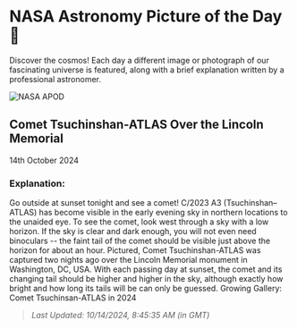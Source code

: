 
  # NASA Astronomy Picture of the Day 🌌

  Discover the cosmos! Each day a different image or photograph of our fascinating universe is featured, along with a brief explanation written by a professional astronomer.

![NASA APOD](https://apod.nasa.gov/apod/image/2410/CometA3Dc_Gilmore_1080.jpg)

## Comet Tsuchinshan-ATLAS Over the Lincoln Memorial

14th October 2024

### Explanation: 

Go outside at sunset tonight and see a comet!  C/2023 A3 (Tsuchinshan–ATLAS) has become visible in the early evening sky in northern locations to the unaided eye. To see the comet, look west through a sky with a low horizon. If the sky is clear and dark enough, you will not even need binoculars -- the faint tail of the comet should be visible just above the horizon for about an hour.  Pictured, Comet Tsuchinshan-ATLAS was captured two nights ago over the Lincoln Memorial monument in Washington, DC, USA.  With each passing day at sunset, the comet and its changing tail should be higher and higher in the sky, although exactly how bright and how long its tails will be can only be guessed.   Growing Gallery: Comet Tsuchinsan-ATLAS in 2024

> _Last Updated: 10/14/2024, 8:45:35 AM (in GMT)_
